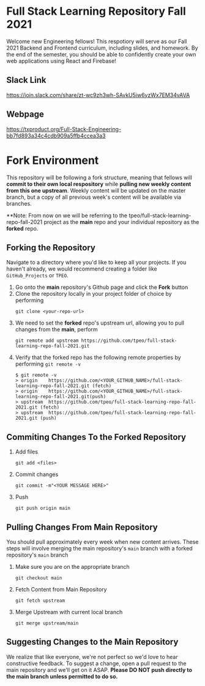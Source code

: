 # Full Stack Learning Repository Fall 2021
Welcome new Engineering fellows! This respotiory will serve as our Fall 2021 Backend and Frontend curriculum, including slides, and homework. By the end of the semester, you should be able to confidently create your own web applications using React and Firebase!

## Slack Link
https://join.slack.com/share/zt-wc9zh3wh-SAvkU5iw6yzWx7EM34vAVA

## Webpage
https://txproduct.org/Full-Stack-Engineering-bb7fd893a34c4cdb909a5ffb4ccea3a3

# Fork Environment
This repository will be following a fork structure, meaning that fellows will **commit to their own local respository** while **pulling new weekly content from this one upstream**. Weekly content will be updated on the master branch, but a copy of all previous week's content will be available via branches.

**Note: From now on we will be referring to the tpeo/full-stack-learning-repo-fall-2021 project as the **main** repo and your individual repository as the **forked** repo. 
## Forking the Repository 
Navigate to a directory where you'd like to keep all your projects. If you haven't already, we would recommend creating a folder like ```GitHub_Projects``` or ```TPEO```.
1. Go onto the **main** repository's Github page and click the **Fork** button
2. Clone the repository locally in your project folder of choice by performing 
    ``` 
    git clone <your-repo-url>
    ```
3. We need to set the **forked** repo's upstream url, allowing you to pull changes from the **main**, perform
    ```
    git remote add upstream https://github.com/tpeo/full-stack-learning-repo-fall-2021.git
    ```
4. Verify that the forked repo has the following remote properties by performing ```git remote -v```
    ```
    $ git remote -v
    > origin    https://github.com/<YOUR_GITHUB_NAME>/full-stack-learning-repo-fall-2021.git (fetch)
    > origin    https://github.com/<YOUR_GITHUB_NAME>/full-stack-learning-repo-fall-2021.git(push)
    > upstream  https://github.com/tpeo/full-stack-learning-repo-fall-2021.git (fetch)
    > upstream  https://github.com/tpeo/full-stack-learning-repo-fall-2021.git (push)
    ```
## Commiting Changes To the Forked Repository

1. Add files 
    ``` 
    git add <files> 
    ``` 
2. Commit changes
    ```
    git commit -m"<YOUR MESSAGE HERE>"
    ```
3. Push
    ```
    git push origin main 
    ```
## Pulling Changes From Main Repository
You should pull approximately every week when new content arrives. These steps will involve merging the main repository's ```main``` branch with a forked repository's ```main``` branch 
1. Make sure you are on the appropriate branch
    ```
    git checkout main  
    ```
2. Fetch Content from Main Repository
    ```
    git fetch upstream
    ```
3. Merge Upstream with current local branch
    ```
    git merge upstream/main
    ```

## Suggesting Changes to the Main Repository 
We realize that like everyone, we're not perfect so we'd love to hear constructive feedback. To suggest a change, open a pull request to the main repository and we'll get on it ASAP. **Please DO NOT push directly to the main branch unless permitted to do so.**
